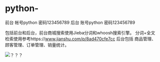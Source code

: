 # python-
前台
帐号python 
密码123456789
后台
账号python
密码123456789

包括前台和后台，前台商城搜索使用Jieba分词和whoosh搜索引擎。
分词+全文检索使用参考https://www.jianshu.com/p/8ad470cfe7cc
后台包括 商品管理、顾客管理、订单管理、销量统计。



![？？？](https://github.com/moranyijiu/python-/raw/master/img/2.png)

